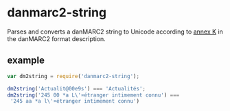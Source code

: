 # danmarc2-string

Parses and converts a danMARC2 string to Unicode according to
[annex K](http://www.kat-format.dk/danMARC2/Danmarc2.bilagK.htm) in the
danMARC2 format description.

## example
```js
var dm2string = require('danmarc2-string');

dm2string('Actualit@00e9s') === 'Actualités';
dm2string('245 00 *a L\'¤étranger intimement connu') === 
 '245 aa *a l\'¤étranger intimement connu') 
```
